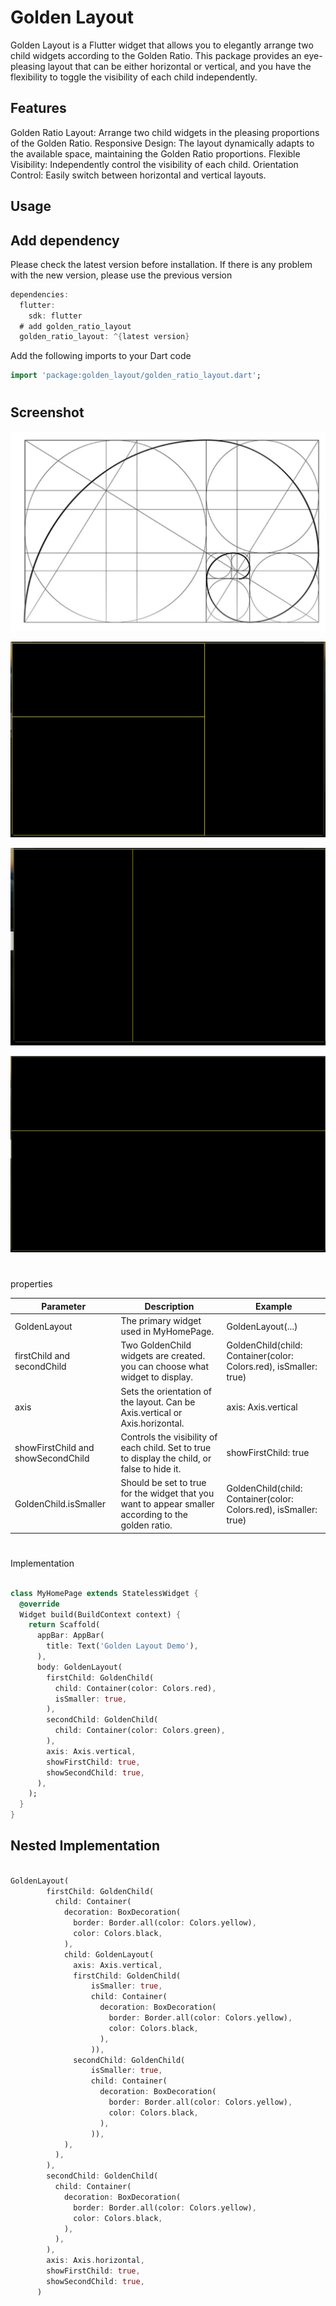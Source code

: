 
# Golden Layout

Golden Layout is a Flutter widget that allows you to elegantly arrange two child widgets according to the Golden Ratio. This package provides an eye-pleasing layout that can be either horizontal or vertical, and you have the flexibility to toggle the visibility of each child independently.

## Features

Golden Ratio Layout: Arrange two child widgets in the pleasing proportions of the Golden Ratio.
Responsive Design: The layout dynamically adapts to the available space, maintaining the Golden Ratio proportions.
Flexible Visibility: Independently control the visibility of each child.
Orientation Control: Easily switch between horizontal and vertical layouts.


## Usage

## Add dependency

Please check the latest version before installation. If there is any problem with the new version, please use the previous version

```dart
dependencies:
  flutter:
    sdk: flutter
  # add golden_ratio_layout
  golden_ratio_layout: ^{latest version}

```

Add the following imports to your Dart code

```dart
import 'package:golden_layout/golden_ratio_layout.dart';

```

#
## Screenshot


![alt text](https://github.com/Ramesh-Giri/golden_layout/blob/main/screenshots/example.png)

![alt text](https://github.com/Ramesh-Giri/golden_layout/blob/main/screenshots/nested.png)

![alt text](https://github.com/Ramesh-Giri/golden_layout/blob/main/screenshots/example_horizontal.png)

![alt text](https://github.com/Ramesh-Giri/golden_layout/blob/main/screenshots/example_vertical.png)


#

properties


Parameter | Description | Example | 
--- | --- | --- | 
GoldenLayout | The primary widget used in MyHomePage. | GoldenLayout(...) |
firstChild and secondChild | 	Two GoldenChild widgets are created. you can choose what widget to display.	 | GoldenChild(child: Container(color: Colors.red), isSmaller: true) |
axis | Sets the orientation of the layout. Can be Axis.vertical or Axis.horizontal. | axis: Axis.vertical |
showFirstChild and showSecondChild | Controls the visibility of each child. Set to true to display the child, or false to hide it. | showFirstChild: true |
GoldenChild.isSmaller | Should be set to true for the widget that you want to appear smaller according to the golden ratio. | GoldenChild(child: Container(color: Colors.red), isSmaller: true) |
#

#

Implementation


```dart

class MyHomePage extends StatelessWidget {
  @override
  Widget build(BuildContext context) {
    return Scaffold(
      appBar: AppBar(
        title: Text('Golden Layout Demo'),
      ),
      body: GoldenLayout(
        firstChild: GoldenChild(
          child: Container(color: Colors.red),
          isSmaller: true,
        ),
        secondChild: GoldenChild(
          child: Container(color: Colors.green),
        ),
        axis: Axis.vertical,
        showFirstChild: true,
        showSecondChild: true,
      ),
    );
  }
}

```


## Nested Implementation

```dart

GoldenLayout(
        firstChild: GoldenChild(
          child: Container(
            decoration: BoxDecoration(
              border: Border.all(color: Colors.yellow),
              color: Colors.black,
            ),
            child: GoldenLayout(
              axis: Axis.vertical,
              firstChild: GoldenChild(
                  isSmaller: true,
                  child: Container(
                    decoration: BoxDecoration(
                      border: Border.all(color: Colors.yellow),
                      color: Colors.black,
                    ),
                  )),
              secondChild: GoldenChild(
                  isSmaller: true,
                  child: Container(
                    decoration: BoxDecoration(
                      border: Border.all(color: Colors.yellow),
                      color: Colors.black,
                    ),
                  )),
            ),
          ),
        ),
        secondChild: GoldenChild(
          child: Container(
            decoration: BoxDecoration(
              border: Border.all(color: Colors.yellow),
              color: Colors.black,
            ),
          ),
        ),
        axis: Axis.horizontal,
        showFirstChild: true,
        showSecondChild: true,
      )
      
   ```  

#
